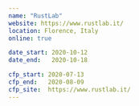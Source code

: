 ```yaml
---
name: "RustLab"
website: https://www.rustlab.it/
location: Florence, Italy
online: true

date_start: 2020-10-12
date_end:   2020-10-18

cfp_start: 2020-07-13
cfp_end:   2020-08-09
cfp_site:  https://www.rustlab.it/
---
```

